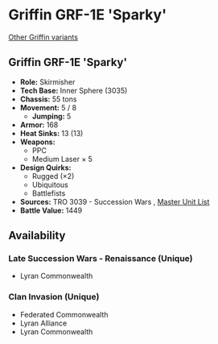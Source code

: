 # Griffin GRF-1E 'Sparky' 

[Other Griffin variants](../griffin.md) 

## Griffin GRF-1E 'Sparky' 

- **Role:** Skirmisher 
- **Tech Base:** Inner Sphere (3035) 
- **Chassis:** 55 tons 
- **Movement:** 5 / 8 
  - **Jumping:** 5 
- **Armor:** 168 
- **Heat Sinks:** 13 (13) 
- **Weapons:** 
  - PPC 
  - Medium Laser × 5 
- **Design Quirks:** 
  - Rugged (×2) 
  - Ubiquitous 
  - Battlefists 
- **Sources:** TRO 3039 - Succession Wars , [Master Unit List](http://masterunitlist.info/Unit/Details/1295/griffin-grf-1e-sparky) 
- **Battle Value:** 1449 

## Availability 

### Late Succession Wars - Renaissance (Unique) 

- Lyran Commonwealth 

### Clan Invasion (Unique) 

- Federated Commonwealth 
- Lyran Alliance 
- Lyran Commonwealth 

